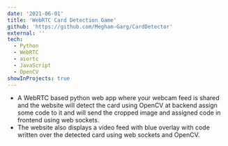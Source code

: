 ```yaml
---
date: '2021-06-01'
title: 'WebRTC Card Detection Game'
github: 'https://github.com/Megham-Garg/CardDetector'
external: ''
tech:
  - Python
  - WebRTC
  - aiortc
  - JavaScript
  - OpenCV
showInProjects: true
---
```


- A WebRTC based python web app where your webcam feed is shared and the website will detect the card using OpenCV at backend assign some code to it and will send the cropped image and assigned code in frontend using web sockets.
- The website also displays a video feed with blue overlay with code written over the detected card using web sockets and OpenCV.
